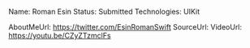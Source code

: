 Name: Roman Esin
Status: Submitted
Technologies: UIKit

AboutMeUrl: https://twitter.com/EsinRomanSwift
SourceUrl: 
VideoUrl: https://youtu.be/CZyZTzmclFs

<!---
EXAMPLE
Name: John Appleseed
Status: Submitted <or> Winner <or> Distinguished <or> Rejected
Technologies: SwiftUI, RealityKit, CoreGraphic

AboutMeUrl: https://linkedin.com/in/johnappleseed
SourceUrl: https://github.com/johnappleseed/wwdc2025
VideoUrl: https://youtu.be/ABCDE123456
-->
